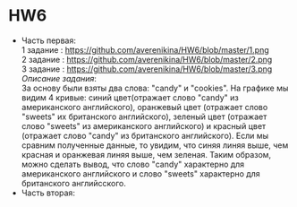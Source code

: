 # HW6
- Часть первая:  
1 задание : https://github.com/averenikina/HW6/blob/master/1.png  
2 задание : https://github.com/averenikina/HW6/blob/master/2.png  
3 задание : https://github.com/averenikina/HW6/blob/master/3.png  
*Описание задания*:  
За основу были взяты два слова: "candy" и "cookies". На графике мы видим 4 кривые: синий цвет(отражает слово "candy" из американского английского), оранжевый цвет (отражает слово "sweets" их британского английского), зеленый цвет (отражает слово "sweets" из американского английского) и красный цвет (отражает слово "candy" из британского английского). Если мы сравним полученные данные, то увидим, что синяя линяя выше, чем красная и оранжевая линяя выше, чем зеленая. Таким образом, можно сделать вывод, что слово "candy" характерно для американского английского и слово "sweets" характерно для британского английсского.
- Часть вторая:  
